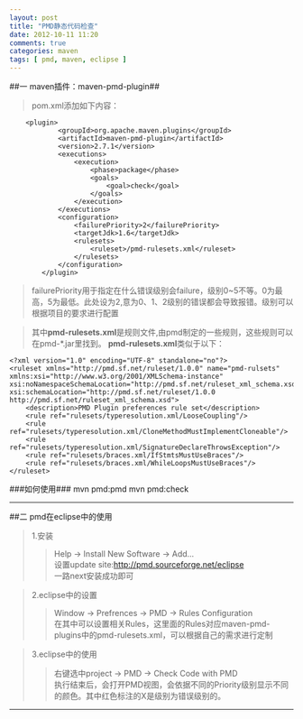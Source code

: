 ```yaml
---
layout: post
title: "PMD静态代码检查"
date: 2012-10-11 11:20
comments: true
categories: maven
tags: [ pmd, maven, eclipse ]
---
```


##一 maven插件：maven-pmd-plugin##
>pom.xml添加如下内容：

		<plugin>
				<groupId>org.apache.maven.plugins</groupId>
				<artifactId>maven-pmd-plugin</artifactId>
				<version>2.7.1</version>
				<executions>
					<execution>
						<phase>package</phase>
						<goals>
							<goal>check</goal>
						</goals>
					</execution>
				</executions>
				<configuration>
					<failurePriority>2</failurePriority>
					<targetJdk>1.6</targetJdk>
					<rulesets>
						<ruleset>/pmd-rulesets.xml</ruleset>
					</rulesets>
				</configuration>
			</plugin>
>failurePriority用于指定在什么错误级别会failure，级别0~5不等。0为最高，5为最低。此处设为2,意为0、1、2级别的错误都会导致报错。级别可以根据项目的要求进行配置   
<!--more-->
>其中**pmd-rulesets.xml**是规则文件,由pmd制定的一些规则，这些规则可以在pmd-*.jar里找到。 **pmd-rulesets.xml**类似于以下：

    <?xml version="1.0" encoding="UTF-8" standalone="no"?>
	<ruleset xmlns="http://pmd.sf.net/ruleset/1.0.0" name="pmd-rulsets" xmlns:xsi="http://www.w3.org/2001/XMLSchema-instance" xsi:noNamespaceSchemaLocation="http://pmd.sf.net/ruleset_xml_schema.xsd" xsi:schemaLocation="http://pmd.sf.net/ruleset/1.0.0 http://pmd.sf.net/ruleset_xml_schema.xsd">
  	 	<description>PMD Plugin preferences rule set</description>
   		<rule ref="rulesets/typeresolution.xml/LooseCoupling"/>
   		<rule ref="rulesets/typeresolution.xml/CloneMethodMustImplementCloneable"/>
   		<rule ref="rulesets/typeresolution.xml/SignatureDeclareThrowsException"/>
  		<rule ref="rulesets/braces.xml/IfStmtsMustUseBraces"/>
   		<rule ref="rulesets/braces.xml/WhileLoopsMustUseBraces"/>
	</ruleset>
 
###如何使用###
	mvn pmd:pmd
	mvn pmd:check   

---
##二 pmd在eclipse中的使用
>1.安装
>>Help -> Install New Software -> Add...  
>>设置update site:<http://pmd.sourceforge.net/eclipse>  
>>一路next安装成功即可
  	  
>2.eclipse中的设置
>>Window -> Prefrences -> PMD -> Rules Configuration  
>>在其中可以设置相关Rules，这里面的Rules对应maven-pmd-plugins中的pmd-rulesets.xml，可以根据自己的需求进行定制

>3.eclipse中的使用
>>右键选中project -> PMD -> Check Code with PMD  
>>执行结束后，会打开PMD视图，会依据不同的Priority级别显示不同的颜色。其中红色标注的X是级别为错误级别的。

  

---